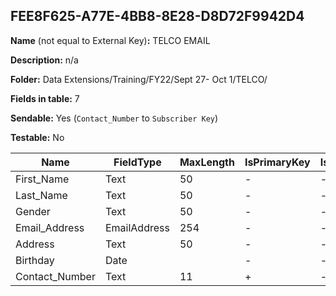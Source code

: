 ## FEE8F625-A77E-4BB8-8E28-D8D72F9942D4

**Name** (not equal to External Key)**:** TELCO EMAIL

**Description:** n/a

**Folder:** Data Extensions/Training/FY22/Sept 27- Oct 1/TELCO/

**Fields in table:** 7

**Sendable:** Yes (`Contact_Number` to `Subscriber Key`)

**Testable:** No

| Name | FieldType | MaxLength | IsPrimaryKey | IsNullable | DefaultValue |
| --- | --- | --- | --- | --- | --- |
| First_Name | Text | 50 | - | - |  |
| Last_Name | Text | 50 | - | - |  |
| Gender | Text | 50 | - | - |  |
| Email_Address | EmailAddress | 254 | - | - |  |
| Address | Text | 50 | - | - |  |
| Birthday | Date |  | - | - |  |
| Contact_Number | Text | 11 | + | - |  |
